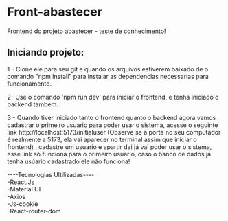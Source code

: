 # Front-abastecer
Frontend do projeto abastecer - teste de conhecimento!

## Iniciando projeto:
1 - Clone ele para seu git e quando os arquivos estiverem baixado de o comando "npm install" para instalar as dependencias necessarias para funcionamento.    

2- Use o comando 'npm run dev' para iniciar o frontend, e tenha iniciado o backend tambem.  

3 - Quando tiver iniciado tanto o frontend quanto o backend agora vamos cadastrar o primeiro usuario para poder usar o sistema, acesse o seguinte link http://localhost:5173/initialuser (Observe se a porta no seu computador é realmente a 5173, ela vai aparecer no terminal assim que iniciar o frontend) , cadastre um usuario e apartir dai já vai poder usar o sistema, esse link só funciona para o primeiro usuario, caso o banco de dados já tenha usúario cadastrado ele não funciona!  

----Tecnologias Ultilizadas----  
-React.Js   
-Material UI   
-Axios    
-Js-cookie   
-React-router-dom  

